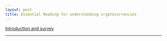 ```yaml
---
layout: post
title: Essential Reading for understanding cryptocurrencies
---
```


<a href="http://www.jbonneau.com/doc/BMCNKF15-IEEESP-bitcoin.pdf">Introduction and survey</a>

-------
